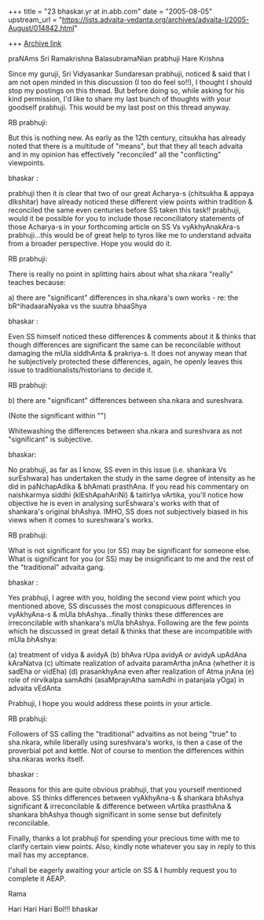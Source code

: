 +++
title = "23 bhaskar.yr at in.abb.com"
date = "2005-08-05"
upstream_url = "https://lists.advaita-vedanta.org/archives/advaita-l/2005-August/014842.html"

+++
[Archive link](https://lists.advaita-vedanta.org/archives/advaita-l/2005-August/014842.html)


praNAms Sri Ramakrishna BalasubramaNian prabhuji
Hare Krishna

Since my guruji, Sri Vidyasankar Sundaresan prabhuji, noticed & said that I
am not open minded in this discussion (I too do feel so!!), I thought I
should stop my postings on this thread.  But before doing so, while asking
for his kind permission, I'd like to share my last bunch of thoughts with
your goodself prabhuji. This would be my last post on this thread anyway.

RB prabhuji:

But this is nothing new. As early as the 12th century, citsukha has
already noted that there is a multitude of "means", but that they all
teach advaita and in my opinion has effectively "reconciled" all the
"conflicting" viewpoints.

bhaskar :

prabhuji then it is clear that two of our great Acharya-s (chitsukha &
appaya dIkshitar) have already noticed these different view points within
tradition & reconciled the same even centuries before SS taken this task!!
prabhuji, would it be possible for you to include those reconciliatory
statements of those Acharya-s in your forthcoming article on SS Vs
vyAkhyAnakAra-s prabhuji...this would be of great help to tyros like me to
understand advaita from a broader perspective.  Hope you would do it.

RB prabhuji:

There is really no point in splitting hairs about what sha.nkara
"really" teaches because:

a) there are "significant" differences in sha.nkara's own works - re:
the bR^ihadaaraNyaka vs the suutra bhaaShya

bhaskar :

Even SS himself noticed these differences & comments about it & thinks that
though differences are significant the same can be reconcilable without
damaging the mUla siddhAnta & prakriya-s. It does not anyway mean that he
subjectively protected these differences, again, he openly leaves this
issue to traditionalists/historians to decide it.

RB prabhuji:

b) there are "significant" differences between sha.nkara and sureshvara.

(Note the significant within "")

Whitewashing the differences between sha.nkara and sureshvara as not
"significant" is subjective.

bhaskar:

No prabhuji, as far as I know, SS even in this issue (i.e. shankara Vs
surEshwara) has undertaken the study in the same degree of intensity as he
did in paNchapAdika & bhAmati prasthAna.  If you read his commentary on
naishkarmya siddhi (klEshApahAriNi) & taitirIya vArtika, you'll notice how
objective he is even in analysing surEshwara's works with that of
shankara's original bhAshya. IMHO, SS does not subjectively biased in his
views when it comes to sureshwara's works.

RB prabhuji:

What is not significant for you (or SS) may be significant for someone
else. What is significant for you (or SS) may be insignificant to me and
the rest of the "traditional"
advaita gang.

bhaskar :

Yes prabhuji, I agree with you, holding the second view point which you
mentioned above, SS discusses the most conspicuous differences in
vyAkhyAna-s & mUla bhAshya...finally thinks these differences are
irreconcilable with shankara's mUla bhAshya.  Following are the few points
which he discussed in great detail & thinks that these are incompatible
with mUla bhAshya:

(a) treatment of vidya & avidyA
(b) bhAva rUpa avidyA or avidyA upAdAna kAraNatva
(c) ultimate realization of advaita paramArtha jnAna (whether it is sadEha
or vidEha)
(d) prasankhyAna even after realization of Atma jnAna
(e) role of nirvikalpa samAdhi (asaMprajnAtha samAdhi in patanjala yOga) in
advaita vEdAnta

Prabhuji, I hope you would address these points in your article.

RB prabhuji:

Followers of SS calling the "traditional" advaitins as
not being "true" to sha.nkara, while liberally using sureshvara's
works, is then a case of the proverbial pot and kettle. Not of course
to mention the differences within sha.nkaras works itself.

bhaskar :

Reasons for this are quite obvious prabhuji, that you yourself mentioned
above.  SS thinks differences between vyAkhyAna-s & shankara bhAshya
significant & irreconcilable & difference between vArtika prasthAna &
shankara bhAshya though significant in some sense but definitely
reconcilable.

Finally, thanks a lot prabhuji for spending your precious time with me to
clarify certain view points.  Also, kindly note whatever you say in reply
to this mail has my acceptance.

I'shall be eagerly awaiting your article on SS & I humbly request you to
complete it AEAP.

Rama

Hari Hari Hari Bol!!!
bhaskar



